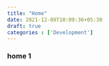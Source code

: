```yaml
---
title: "Home"
date: 2021-12-08T10:09:36+05:30
draft: true
categories : ['Development']
---
```

### home 1